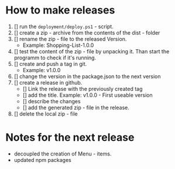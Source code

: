 # How to make releases
1. [] run the `deployment/deploy.ps1` - script.
1. [] create a zip - archive from the contents of the dist - folder
1. [] rename the zip - file to the released Version.
    - Example: Shopping-List-1.0.0
1. [] test the content of the zip - file by unpacking it. Than start the programm to check if it's running.
1. [] create and push a tag in git.
    - Example: v1.0.0
1. [] change the version in the package.json to the next version
1. [] create a release in github.
    - [] Link the release with the previously created tag
    - [] add the title. Example: v1.0.0 - First useable version
    - [] describe the changes
    - [] add the generated zip - file in the release.
1. [] delete the local zip - file



# Notes for the next release
- decoupled the creation of Menu - items.
- updated npm packages